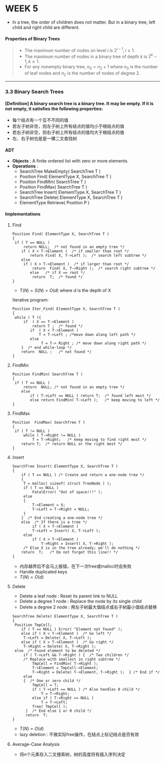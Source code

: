 # WEEK 5

- In a tree, the order of children does not matter. But in a binary tree, left child and right child are different.

#### Properties of Binary Trees

> - The maximum number of nodes on level $i$ is $2^{i-1},i\geq1$.
> - The maximum number of nodes in a binary tree of depth $k$ is $2^k-1,k\geq1$.
> -  For any nonempty binary tree, $n_0 = n_2 + 1$ where $n_0$ is the number of leaf nodes and $n_2$ is the number of nodes of degree 2.

---

### 3.3 Binary Search Trees

#### [Definition] A binary search tree is a binary tree.  It may be empty.  If it is not empty, it satisfies the following properties:

- 每个结点有一个互不不同的值
- 若左子树非空，则左子树上所有结点的值均小于根结点的值
- 若右子树非空，则右子树上所有结点的值均大于根结点的值
- 左、右子树也是是一棵二叉查找树

#### ADT

- **Objects** : A finite ordered list with zero or more elements.
- **Operations** :
  - SearchTree  MakeEmpty( SearchTree T )
  - Position  Find( ElementType X, SearchTree T )
  - Position  FindMin( SearchTree T )
  - Position  FindMax( SearchTree T )
  - SearchTree  Insert( ElementType X, SearchTree T )
  - SearchTree  Delete( ElementType X, SearchTree T )
  - ElementType  Retrieve( Position P )

#### Implementations

1. Find

   ```pseudocode
   Position Find( ElementType X, SearchTree T ) 
   { 
   	if ( T == NULL ) 
       	return NULL;  /* not found in an empty tree */
       if ( X < T->Element )  /* if smaller than root */
           return Find( X, T->Left );  /* search left subtree */
       else 
   		if ( X > T->Element )  /* if larger than root */
   	  		return  Find( X, T->Right );  /* search right subtree */
           else   /* if X == root */
   	  		return  T;  /* found */
   } 
   ```

   - $T(N)=S(N)=O(d)$ where $d$ is the depth of X

   Iterative program:

   ```pseudocode
   Position Iter_Find( ElementType X, SearchTree T ) 
   { 
   	while ( T ){
       	if  ( X == T->Element )  
   			return T ;  /* found */
           if  ( X < T->Element )
               T = T->Left ; /*move down along left path */
           else
    			T = T-> Right ; /* move down along right path */
       }  /* end while-loop */
       return  NULL ;   /* not found */
   } 
   ```

2. FindMin

   ```pseudocode
   Position FindMin( SearchTree T ) 
   { 
   	if ( T == NULL )   
       	return  NULL; /* not found in an empty tree */
       else 
           if ( T->Left == NULL ) return T;  /* found left most */
           else return FindMin( T->Left );   /* keep moving to left */
   } 
   ```

3. FindMax

   ```pseudocode
   Position  FindMax( SearchTree T ) 
   { 
   	if ( T != NULL ) 
       	while ( T->Right != NULL )   
   			T = T->Right;   /* keep moving to find right most */
       return T;  /* return NULL or the right most */
   } 
   ```

4. Insert

   ```pseudocode
   SearchTree Insert( ElementType X, SearchTree T ) 
   { 
       if ( T == NULL ) /* Create and return a one-node tree */ 
       { 
   		T = malloc( sizeof( struct TreeNode ) ); 
   		if ( T == NULL ) 
   			FatalError( "Out of space!!!" ); 
   		else 
   		{ 
   			T->Element = X; 
   	    	T->Left = T->Right = NULL; 
   	    } 
       }  /* End creating a one-node tree */
       else  /* If there is a tree */
    		if ( X < T->Element ) 
   	   		T->Left = Insert( X, T->Left ); 
   		else 
   	   		if ( X > T->Element ) 
   	      		T->Right = Insert( X, T->Right ); 
   	   	/* Else X is in the tree already; we'll do nothing */ 
       return  T;   /* Do not forget this line!! */ 
   }
   ```

   - 内存越界后不会马上报错，在下一次free或malloc时会失败
   - Handle duplicated keys
   - $T(N)=O(d)$

5. Delete

   - Delete a leaf node : Reset its parent link to NULL
   - Delete a degree 1 node : Replace the node by its single child
   - Delete a degree 2 node : 用左子树最大值结点或右子树最小值结点替换

   ```pseudocode
   SearchTree Delete( ElementType X, SearchTree T ) 
   {    
   	Position TmpCell; 
       if ( T == NULL ) Error( "Element not found" ); 
       else if ( X < T->Element )  /* Go left */ 
   		T->Left = Delete( X, T->Left ); 
       else if ( X > T->Element )  /* Go right */ 
   	    T->Right = Delete( X, T->Right ); 
   	else  /* Found element to be deleted */ 
   	    if ( T->Left && T->Right ) {  /* Two children */ 
   	    /* Replace with smallest in right subtree */ 
   	    	TmpCell = FindMin( T->Right ); 
   	        T->Element = TmpCell->Element; 
   	        T->Right = Delete( T->Element, T->Right );  } /* End if */
   	    else 
   	    {  /* One or zero child */ 
   	        TmpCell = T; 
   	        if ( T->Left == NULL ) /* Also handles 0 child */ 
   		    	T = T->Right; 
   	        else if ( T->Right == NULL )  
   	        	T = T->Left; 
   	        free( TmpCell );  
   	     }  /* End else 1 or 0 child */
         return  T; 
   }
   ```

   - $T(N)=O(d)$
   - lazy deletion : 不做实际free操作，在结点上标记结点是否有效

6. Average-Case Analysis
   
   - 将$n$个元素存入二叉搜索树，树的高度将有插入序列决定

